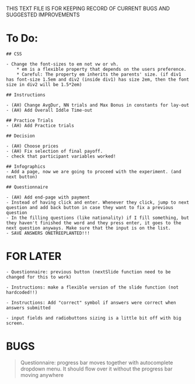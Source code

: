 THIS TEXT FILE IS FOR KEEPING RECORD OF CURRENT BUGS AND SUGGESTED IMPROVEMENTS


# To Do:

    ## CSS 

    - Change the font-sizes to em not vw or vh. 
        * em is a flexible property that depends on the users preference.
        * Careful: The property em inherits the parents' size. (if div1 has font-size 1.5em and div2 (inside div1) has size 2em, then the font size in div2 will be 1.5*2em) 

    ## Instructions

    - (AH) Change AvgDur, NN trials and Max Bonus in constants for lay-out
    - (AH) Add Overall Iddle Time-out
  
    ## Practice Trials
    - (AH) Add Practice trials

    ## Decision

    - (AH) Choose prices
    - (AH) Fix selection of final payoff.
    - check that participant variables worked!

    ## Infographics
    - Add a page, now we are going to proceed with the experiment. (and next button)

    ## Questionnaire

    - (AH) Add end-page with payment
    - Instead of having click and enter. Whenever they click, jump to next question and add back button in case they want to fix a previous question
    - In the filling questions (like nationality) if I fill something, but they haven't finished the word and they press enter, it goes to the next question anyways. Make sure that the input is on the list. 
    - SAVE ANSWERS ONETREEPLANTED!!! 

# FOR LATER

    - Questionnaire: previous button (nextSlide function need to be changed for this to work)

    - Instructions: make a flexible version of the slide function (not hardcoded!!)

    - Instructions: Add "correct" symbol if answers were correct when answers submitted 

    - input fields and radiobuttons sizing is a little bit off with big screen.  

# BUGS 

> Questionnaire: progress bar moves together with autocomplete dropdown menu. It should flow over it without the progress bar moving anywhere



